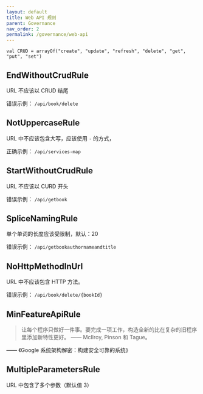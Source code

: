 ```yaml
---
layout: default
title: Web API 规则
parent: Governance
nav_order: 2
permalink: /governance/web-api
---
```


```
val CRUD = arrayOf("create", "update", "refresh", "delete", "get", "put", "set")
```

## EndWithoutCrudRule

URL 不应该以 CRUD 结尾

错误示例： `/api/book/delete`

## NotUppercaseRule

URL 中不应该包含大写，应该使用 `-` 的方式，

正确示例： `/api/services-map`

## StartWithoutCrudRule

URL 不应该以 CURD 开头

错误示例： `/api/getbook`

## SpliceNamingRule

单个单词的长度应该受限制，默认：20

错误示例： `/api/getbookauthornameandtitle`

## NoHttpMethodInUrl

URL 中不应该包含 HTTP 方法。

错误示例：  `/api/book/delete/{bookId}`

## MinFeatureApiRule

> 让每个程序只做好一件事。要完成一项工作，构造全新的比在复杂的旧程序里添加新特性更好。 —— McIlroy, Pinson 和 Tague。

—— 《Google 系统架构解密：构建安全可靠的系统》

## MultipleParametersRule

URL 中包含了多个参数（默认值 3）

